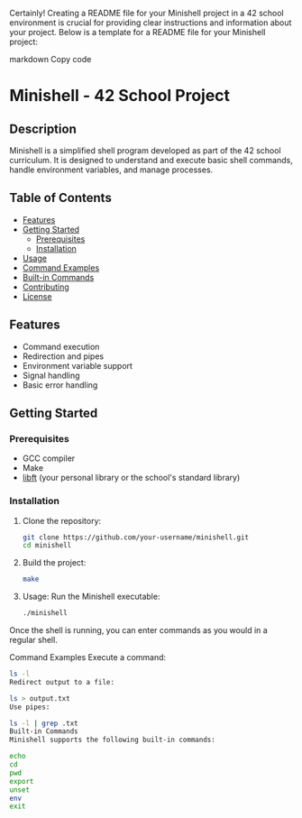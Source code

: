 
Certainly! Creating a README file for your Minishell project in a 42 school environment is crucial for providing clear instructions and information about your project. Below is a template for a README file for your Minishell project:

markdown
Copy code
# Minishell - 42 School Project

## Description
Minishell is a simplified shell program developed as part of the 42 school curriculum. It is designed to understand and execute basic shell commands, handle environment variables, and manage processes.

## Table of Contents
- [Features](#features)
- [Getting Started](#getting-started)
  - [Prerequisites](#prerequisites)
  - [Installation](#installation)
- [Usage](#usage)
- [Command Examples](#command-examples)
- [Built-in Commands](#built-in-commands)
- [Contributing](#contributing)
- [License](#license)

## Features
- Command execution
- Redirection and pipes
- Environment variable support
- Signal handling
- Basic error handling

## Getting Started

### Prerequisites
- GCC compiler
- Make
- [libft](https://github.com/your-username/libft) (your personal library or the school's standard library)

### Installation
1. Clone the repository:
   ```bash
   git clone https://github.com/your-username/minishell.git
   cd minishell
2. Build the project:
	```bash
	make
3. Usage:
	Run the Minishell executable:
	```bash
	./minishell	

Once the shell is running, you can enter commands as you would in a regular shell.

Command Examples
Execute a command:

```bash
ls -l
Redirect output to a file:

ls > output.txt
Use pipes:

ls -l | grep .txt
Built-in Commands
Minishell supports the following built-in commands:

echo
cd
pwd
export
unset
env
exit





